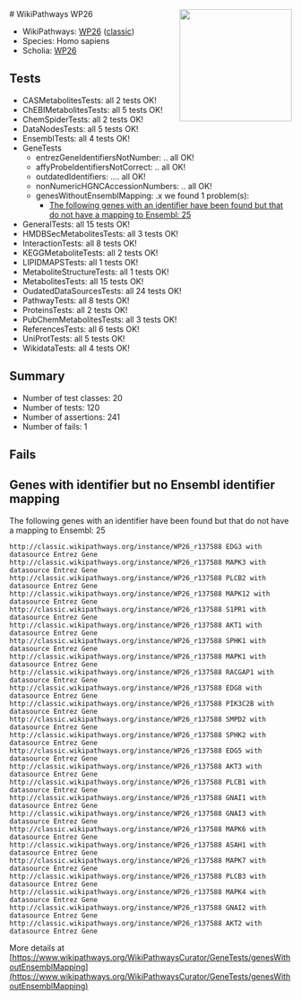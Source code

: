 <img style="float: right; width: 200px" src="https://upload.wikimedia.org/wikipedia/commons/thumb/8/83/Wplogo_with_text_500.png/640px-Wplogo_with_text_500.png" />
# WikiPathways WP26

* WikiPathways: [WP26](https://wikipathways.org/pathways/WP26) ([classic](https://classic.wikipathways.org/instance/WP26))
* Species: Homo sapiens
* Scholia: [WP26](https://scholia.toolforge.org/wikipathways/WP26)
## Tests
* CASMetabolitesTests: all 2 tests OK!
* ChEBIMetabolitesTests: all 5 tests OK!
* ChemSpiderTests: all 2 tests OK!
* DataNodesTests: all 5 tests OK!
* EnsemblTests: all 4 tests OK!
* GeneTests
    * entrezGeneIdentifiersNotNumber: .. all OK!
    * affyProbeIdentifiersNotCorrect: .. all OK!
    * outdatedIdentifiers: .... all OK!
    * nonNumericHGNCAccessionNumbers: .. all OK!
    * genesWithoutEnsemblMapping: .x we found 1 problem(s):
        * [The following genes with an identifier have been found but that do not have a mapping to Ensembl: 25](#c4e54331)
* GeneralTests: all 15 tests OK!
* HMDBSecMetabolitesTests: all 3 tests OK!
* InteractionTests: all 8 tests OK!
* KEGGMetaboliteTests: all 2 tests OK!
* LIPIDMAPSTests: all 1 tests OK!
* MetaboliteStructureTests: all 1 tests OK!
* MetabolitesTests: all 15 tests OK!
* OudatedDataSourcesTests: all 24 tests OK!
* PathwayTests: all 8 tests OK!
* ProteinsTests: all 2 tests OK!
* PubChemMetabolitesTests: all 3 tests OK!
* ReferencesTests: all 6 tests OK!
* UniProtTests: all 5 tests OK!
* WikidataTests: all 4 tests OK!


## Summary

* Number of test classes: 20
* Number of tests: 120
* Number of assertions: 241
* Number of fails: 1

## Fails

<a name="c4e54331" />

## Genes with identifier but no Ensembl identifier mapping

The following genes with an identifier have been found but that do not have a mapping to Ensembl: 25
```
http://classic.wikipathways.org/instance/WP26_r137588 EDG3 with datasource Entrez Gene
http://classic.wikipathways.org/instance/WP26_r137588 MAPK3 with datasource Entrez Gene
http://classic.wikipathways.org/instance/WP26_r137588 PLCB2 with datasource Entrez Gene
http://classic.wikipathways.org/instance/WP26_r137588 MAPK12 with datasource Entrez Gene
http://classic.wikipathways.org/instance/WP26_r137588 S1PR1 with datasource Entrez Gene
http://classic.wikipathways.org/instance/WP26_r137588 AKT1 with datasource Entrez Gene
http://classic.wikipathways.org/instance/WP26_r137588 SPHK1 with datasource Entrez Gene
http://classic.wikipathways.org/instance/WP26_r137588 MAPK1 with datasource Entrez Gene
http://classic.wikipathways.org/instance/WP26_r137588 RACGAP1 with datasource Entrez Gene
http://classic.wikipathways.org/instance/WP26_r137588 EDG8 with datasource Entrez Gene
http://classic.wikipathways.org/instance/WP26_r137588 PIK3C2B with datasource Entrez Gene
http://classic.wikipathways.org/instance/WP26_r137588 SMPD2 with datasource Entrez Gene
http://classic.wikipathways.org/instance/WP26_r137588 SPHK2 with datasource Entrez Gene
http://classic.wikipathways.org/instance/WP26_r137588 EDG5 with datasource Entrez Gene
http://classic.wikipathways.org/instance/WP26_r137588 AKT3 with datasource Entrez Gene
http://classic.wikipathways.org/instance/WP26_r137588 PLCB1 with datasource Entrez Gene
http://classic.wikipathways.org/instance/WP26_r137588 GNAI1 with datasource Entrez Gene
http://classic.wikipathways.org/instance/WP26_r137588 GNAI3 with datasource Entrez Gene
http://classic.wikipathways.org/instance/WP26_r137588 MAPK6 with datasource Entrez Gene
http://classic.wikipathways.org/instance/WP26_r137588 ASAH1 with datasource Entrez Gene
http://classic.wikipathways.org/instance/WP26_r137588 MAPK7 with datasource Entrez Gene
http://classic.wikipathways.org/instance/WP26_r137588 PLCB3 with datasource Entrez Gene
http://classic.wikipathways.org/instance/WP26_r137588 MAPK4 with datasource Entrez Gene
http://classic.wikipathways.org/instance/WP26_r137588 GNAI2 with datasource Entrez Gene
http://classic.wikipathways.org/instance/WP26_r137588 AKT2 with datasource Entrez Gene
```

More details at [https://www.wikipathways.org/WikiPathwaysCurator/GeneTests/genesWithoutEnsemblMapping](https://www.wikipathways.org/WikiPathwaysCurator/GeneTests/genesWithoutEnsemblMapping)


